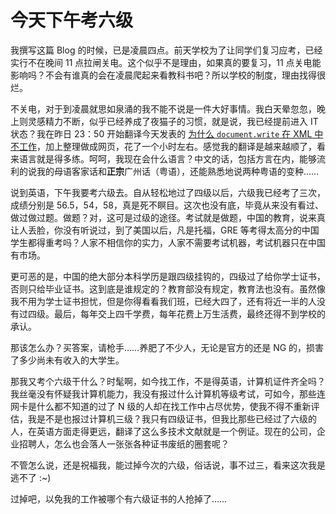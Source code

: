 # 今天下午考六级

我撰写这篇 Blog 的时候，已是凌晨四点。前天学校为了让同学们复习应考，已经实行不在晚间 11 点拉闸关电。这个似乎不是理由，如果真的要复习，11 点关电能影响吗？不会有谁真的会在凌晨爬起来看教科书吧？所以学校的制度，理由找得很烂。

不关电，对于到凌晨就思如泉涌的我不能不说是一件大好事情。我白天晕忽忽，晚上则灵感精力不断，似乎已经养成了夜猫子的习惯，就是说，我已经提前进入 IT 状态？我在昨日 23：50 开始翻译今天发表的 [为什么 `document.write` 在 XML 中不工作][0]，加上整理做成网页，花了一个小时左右。感觉我的翻译是越来越顺了，看来语言就是得多练。呵呵，我现在会什么语言？中文的话，包括方言在内，能够流利的说我的母语客家话和**正宗**广州话（粤语），还能熟悉地说两种粤语的变种……

说到英语，下午我要考六级去。自从轻松地过了四级以后，六级我已经考了三次，成绩分别是 56.5，54，58，真是死不瞑目。这次也没有底，毕竟从来没有看过、做过做过题。做题？对，这可是过级的途径。考试就是做题，中国的教育，说来真让人丢脸，你没有听说过，到了美国以后，凡是托福，GRE 等考得太高分的中国学生都得重考吗？人家不相信你的实力，人家不需要考试机器，考试机器只在中国有市场。

更可恶的是，中国的绝大部分本科学历是跟四级挂钩的，四级过了给你学士证书，否则只给毕业证书。这到底是谁规定的？教育部没有规定，教育法也没有。虽然像我不用为学士证书担忧，但是你得看看我们班，已经大四了，还有将近一半的人没有过四级。最后，每年交上四千学费，每年花费上万生活费，最终还得不到学校的承认。

那该怎么办？买答案，请枪手……养肥了不少人，无论是官方的还是 NG 的，损害了多少尚未有收入的大学生。

那我又考个六级干什么？时髦啊，如今找工作，不是得英语，计算机证件齐全吗？我丝毫没有怀疑我计算机能力，我没有报过什么计算机等级考试，可如今，那些连网卡是什么都不知道的过了 N 级的人却在找工作中占尽优势，使我不得不重新评估，我是不是也报过计算机三级？我只有四级证书，但我比那些已经过了六级的人，在英语方面走得更远，翻译了这么多技术文献就是一个例证。现在的公司，企业招聘人，怎么也会落人一张张各种证书废纸的圈套呢？

不管怎么说，还是祝福我，能过掉今次的六级，俗话说，事不过三，看来这次我是逃不了 :~)

过掉吧，以免我的工作被哪个有六级证书的人抢掉了……

[0]: https://www.google.com/search?q=为什么document.write在XML中不工作&ie=UTF-8&oe=UTF-8
